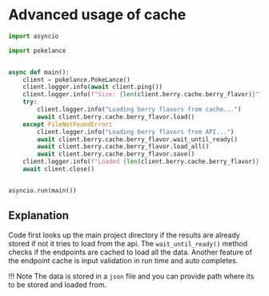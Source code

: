 # Advanced usage of cache

```python
import asyncio

import pokelance


async def main():
    client = pokelance.PokeLance()
    client.logger.info(await client.ping())
    client.logger.info(f"Size: {len(client.berry.cache.berry_flavor)}")
    try:
        client.logger.info("Loading berry flavors from cache...")
        await client.berry.cache.berry_flavor.load()
    except FileNotFoundError:
        client.logger.info("Loading berry flavors from API...")
        await client.berry.cache.berry_flavor.wait_until_ready()
        await client.berry.cache.berry_flavor.load_all()
        await client.berry.cache.berry_flavor.save()
    client.logger.info(f"Loaded {len(client.berry.cache.berry_flavor)} berry flavors.")
    await client.close()


asyncio.run(main())
```

## Explanation

Code first looks up the main project directory if the results are already stored if not it tries to load from the api.
The `wait_until_ready()` method checks if the endpoints are cached to load all the data. Another feature of the endpoint cache is input validation in run time and auto completes.

!!! Note
    The data is stored in a `json` file and you can provide path where its to be stored and loaded from.
